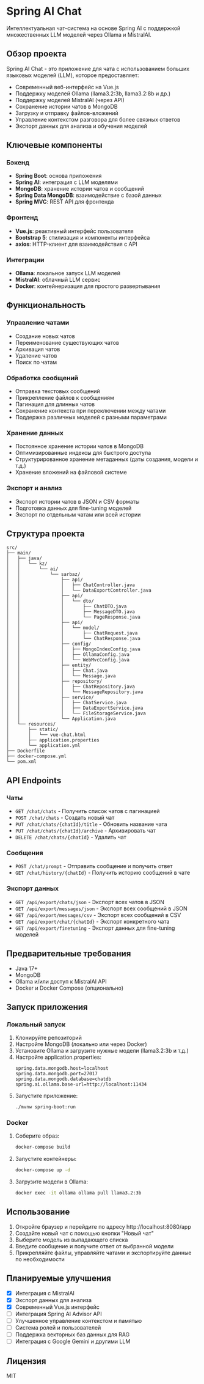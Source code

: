 # Spring AI Chat

Интеллектуальная чат-система на основе Spring AI с поддержкой множественных LLM моделей через Ollama и MistralAI.

## Обзор проекта

Spring AI Chat - это приложение для чата с использованием больших языковых моделей (LLM), которое предоставляет:

- Современный веб-интерфейс на Vue.js
- Поддержку моделей Ollama (llama3.2:3b, llama3.2:8b и др.)
- Поддержку моделей MistralAI (через API)
- Сохранение истории чатов в MongoDB
- Загрузку и отправку файлов-вложений
- Управление контекстом разговора для более связных ответов
- Экспорт данных для анализа и обучения моделей

## Ключевые компоненты

### Бэкенд

- **Spring Boot**: основа приложения
- **Spring AI**: интеграция с LLM моделями
- **MongoDB**: хранение истории чатов и сообщений
- **Spring Data MongoDB**: взаимодействие с базой данных
- **Spring MVC**: REST API для фронтенда

### Фронтенд

- **Vue.js**: реактивный интерфейс пользователя
- **Bootstrap 5**: стилизация и компоненты интерфейса
- **axios**: HTTP-клиент для взаимодействия с API

### Интеграции

- **Ollama**: локальное запуск LLM моделей
- **MistralAI**: облачный LLM сервис
- **Docker**: контейнеризация для простого развертывания

## Функциональность

### Управление чатами

- Создание новых чатов
- Переименование существующих чатов
- Архивация чатов
- Удаление чатов
- Поиск по чатам

### Обработка сообщений

- Отправка текстовых сообщений
- Прикрепление файлов к сообщениям
- Пагинация для длинных чатов
- Сохранение контекста при переключении между чатами
- Поддержка различных моделей с разными параметрами

### Хранение данных

- Постоянное хранение истории чатов в MongoDB
- Оптимизированные индексы для быстрого доступа
- Структурированное хранение метаданных (даты создания, модели и т.д.)
- Хранение вложений на файловой системе

### Экспорт и анализ

- Экспорт истории чатов в JSON и CSV форматы
- Подготовка данных для fine-tuning моделей
- Экспорт по отдельным чатам или всей истории

## Структура проекта

```
src/
├── main/
│   ├── java/
│   │   └── kz/
│   │       └── ai/
│   │           └── sarbaz/
│   │               ├── api/
│   │               │   ├── ChatController.java
│   │               │   └── DataExportController.java
│   │               ├── api/
│   │               │   └── dto/
│   │               │       ├── ChatDTO.java
│   │               │       ├── MessageDTO.java
│   │               │       └── PageResponse.java
│   │               ├── api/
│   │               │   └── model/
│   │               │       ├── ChatRequest.java
│   │               │       └── ChatResponse.java
│   │               ├── config/
│   │               │   ├── MongoIndexConfig.java
│   │               │   ├── OllamaConfig.java
│   │               │   └── WebMvcConfig.java
│   │               ├── entity/
│   │               │   ├── Chat.java
│   │               │   └── Message.java
│   │               ├── repository/
│   │               │   ├── ChatRepository.java
│   │               │   └── MessageRepository.java
│   │               ├── service/
│   │               │   ├── ChatService.java
│   │               │   ├── DataExportService.java
│   │               │   └── FileStorageService.java
│   │               └── Application.java
│   └── resources/
│       ├── static/
│       │   └── vue-chat.html
│       ├── application.properties
│       └── application.yml
├── Dockerfile
├── docker-compose.yml
└── pom.xml
```

## API Endpoints

### Чаты
- `GET /chat/chats` - Получить список чатов с пагинацией
- `POST /chat/chats` - Создать новый чат
- `PUT /chat/chats/{chatId}/title` - Обновить название чата
- `PUT /chat/chats/{chatId}/archive` - Архивировать чат
- `DELETE /chat/chats/{chatId}` - Удалить чат

### Сообщения
- `POST /chat/prompt` - Отправить сообщение и получить ответ
- `GET /chat/history/{chatId}` - Получить историю сообщений в чате

### Экспорт данных
- `GET /api/export/chats/json` - Экспорт всех чатов в JSON
- `GET /api/export/messages/json` - Экспорт всех сообщений в JSON
- `GET /api/export/messages/csv` - Экспорт всех сообщений в CSV
- `GET /api/export/chat/{chatId}` - Экспорт конкретного чата
- `GET /api/export/finetuning` - Экспорт данных для fine-tuning моделей

## Предварительные требования

- Java 17+
- MongoDB
- Ollama и/или доступ к MistralAI API
- Docker и Docker Compose (опционально)

## Запуск приложения

### Локальный запуск

1. Клонируйте репозиторий
2. Настройте MongoDB (локально или через Docker)
3. Установите Ollama и загрузите нужные модели (llama3.2:3b и т.д.)
4. Настройте application.properties:
   ```properties
   spring.data.mongodb.host=localhost
   spring.data.mongodb.port=27017
   spring.data.mongodb.database=chatdb
   spring.ai.ollama.base-url=http://localhost:11434
   ```
5. Запустите приложение:
   ```bash
   ./mvnw spring-boot:run
   ```

### Docker

1. Соберите образ:
   ```bash
   docker-compose build
   ```
2. Запустите контейнеры:
   ```bash
   docker-compose up -d
   ```
3. Загрузите модели в Ollama:
   ```bash
   docker exec -it ollama ollama pull llama3.2:3b
   ```

## Использование

1. Откройте браузер и перейдите по адресу http://localhost:8080/app
2. Создайте новый чат с помощью кнопки "Новый чат"
3. Выберите модель из выпадающего списка
4. Введите сообщение и получите ответ от выбранной модели
5. Прикрепляйте файлы, управляйте чатами и экспортируйте данные по необходимости

## Планируемые улучшения

- [x] Интеграция с MistralAI
- [x] Экспорт данных для анализа
- [x] Современный Vue.js интерфейс
- [ ] Интеграция Spring AI Advisor API
- [ ] Улучшенное управление контекстом и памятью
- [ ] Система ролей и пользователей
- [ ] Поддержка векторных баз данных для RAG
- [ ] Интеграция с Google Gemini и другими LLM

## Лицензия

MIT

